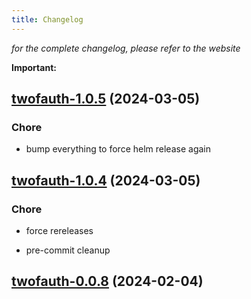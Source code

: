 ```yaml
---
title: Changelog
---
```



*for the complete changelog, please refer to the website*

**Important:**


## [twofauth-1.0.5](https://github.com/truecharts/charts/compare/twofauth-1.0.4...twofauth-1.0.5) (2024-03-05)

### Chore



- bump everything to force helm release again


## [twofauth-1.0.4](https://github.com/truecharts/charts/compare/twofauth-1.0.3...twofauth-1.0.4) (2024-03-05)

### Chore



- force rereleases

- pre-commit cleanup







## [twofauth-0.0.8](https://github.com/truecharts/charts/compare/twofauth-0.0.7...twofauth-0.0.8) (2024-02-04)